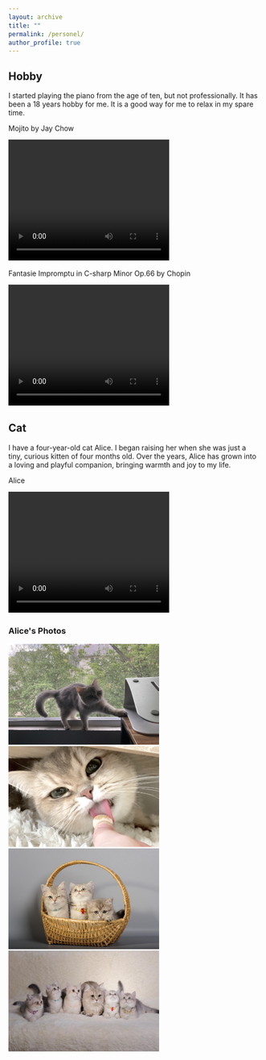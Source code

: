 ```yaml
---
layout: archive
title: ""
permalink: /personel/
author_profile: true
---
```



**Hobby**
------
I started playing the piano from the age of ten, but not professionally. It has been a 18 years hobby for me. It is a good way for me to relax in my spare time.

Mojito by Jay Chow

<video width="320" height="240" controls>
    <source src="/images/mojito.mp4" type="video/mp4">
</video>

Fantasie Impromptu in C-sharp Minor Op.66 by Chopin

<video width="320" height="240" controls>
    <source src="/images/Chophin.mp4" type="video/mp4">
</video>

**Cat**
------

I have a four-year-old cat Alice. I began raising her when she was just a tiny, curious kitten of four months old. Over the years, Alice has grown into a loving and playful companion, bringing warmth and joy to my life. 

Alice

<video width="320" height="240" controls>
    <source src="/images/Alice_video.MP4" type="video/mp4">
</video>

### Alice's Photos

<img src="/images/Alice1.jpg" alt="Alice enjoying her day" width="300" height="200">

<img src="/images/Alice3.jpg" alt="Alice being playful" width="300" height="200">

<img src="/images/Alice4.JPG" alt="Alice being playful" width="300" height="200">
<img src="/images/Alice5.JPG" alt="Alice being playful" width="300" height="200">



<!-- 
**Twitter Sentiment Analysis with Recurrent Neural Networks**
------
We implemented a recurrent neural network (LSTM) based on TensorFlow for the task of sentiment analysis on natural language data. Sentiment analysis refers to the natural language processing task of classifying some collection of the text by its polarity. We analyzed the data from Twitter ([Sentiment140 dataset](http://www.sentiment140.com/)) and try to classify it as either "positive" or "negative". The tweets can be viewed as sequences of words in natural language and form the sequantial input to the RNN model. The goal is to understand the attitude of the person that generates the text.

<div align="center">
<img src='/images/RNN.png'>
</div>
-->

